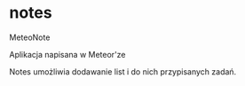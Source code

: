 notes
=====

MeteoNote

Aplikacja napisana w Meteor'ze

Notes umożliwia dodawanie list i do nich przypisanych zadań.
